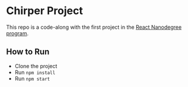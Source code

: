 # Chirper Project

This repo is a code-along with the first project in the [React Nanodegree program](https://www.udacity.com/course/react-nanodegree--nd019).


## How to Run

- Clone the project
- Run `npm install`
- Run `npm start`